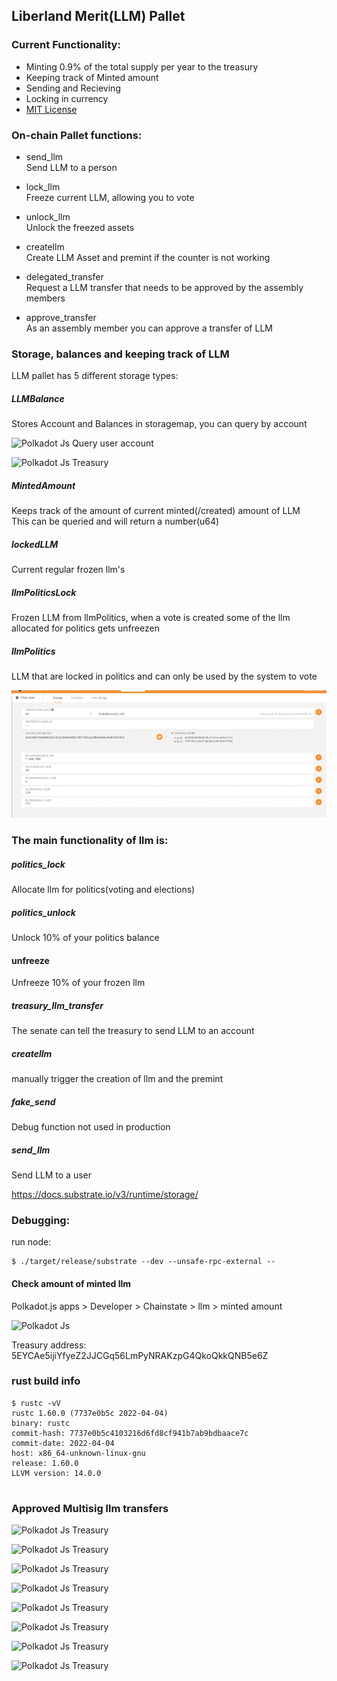 ## Liberland Merit(LLM) Pallet


### Current Functionality:   
*  Minting 0.9% of the total supply per year to the treasury
*  Keeping track of Minted amount  
*  Sending and Recieving  
*  Locking in currency
*  [MIT License](https://mit-license.org/)   



### On-chain Pallet functions:   

*  send_llm   
Send LLM to a person

*  lock_llm        
Freeze current LLM, allowing you to vote        

*  unlock_llm         
Unlock the freezed assets       

*  createllm      
Create LLM Asset and premint if the counter is not working           

*  delegated_transfer         
Request a LLM transfer that needs to be approved by the assembly members              


*  approve_transfer          
As an assembly member you can approve a transfer of LLM         


### Storage, balances and keeping track of LLM      
LLM pallet has 5 different storage types:      

##### LLMBalance    
Stores Account and Balances in storagemap, you can query by account  

![Polkadot Js Query user account](account_query.png) 


![Polkadot Js Treasury](treasury_account.png)


##### MintedAmount    
Keeps track of the amount of current minted(/created) amount of LLM   
This can be queried and will return a number(u64)      

##### lockedLLM   
Current regular frozen llm's  

##### llmPoliticsLock   
Frozen LLM from llmPolitics, when a vote is created some of the llm allocated for politics gets unfreezen  

##### llmPolitics   
LLM that are locked in politics and can only be used by the system to vote 

![Storage maps](llm_storage_maps.png)

### The main functionality of llm is:  

##### politics_lock   
Allocate llm for politics(voting and elections)   


##### politics_unlock   
Unlock 10% of your politics balance    


#### unfreeze  
Unfreeze 10% of your frozen llm   



##### treasury_llm_transfer   
The senate can tell the treasury to send LLM to an account  


##### createllm   
manually trigger the creation of llm and the premint   


##### fake_send   
Debug function not used in production  


##### send_llm   
Send LLM to a user  


https://docs.substrate.io/v3/runtime/storage/    


### Debugging: 

run node: 

```shell
$ ./target/release/substrate --dev --unsafe-rpc-external --
```

#### Check amount of minted llm
Polkadot.js apps > Developer > Chainstate > llm > minted amount

![Polkadot Js](minted_amount_query.png)  



Treasury address:
5EYCAe5ijiYfyeZ2JJCGq56LmPyNRAKzpG4QkoQkkQNB5e6Z



### rust build info
```shell
$ rustc -vV
rustc 1.60.0 (7737e0b5c 2022-04-04)
binary: rustc
commit-hash: 7737e0b5c4103216d6fd8cf941b7ab9bdbaace7c
commit-date: 2022-04-04
host: x86_64-unknown-linux-gnu
release: 1.60.0
LLVM version: 14.0.0


```


### Approved Multisig llm transfers



![Polkadot Js Treasury](treasury_account_query.png)

![Polkadot Js Treasury](check_multisig.png)


![Polkadot Js Treasury](treasuryllm_transfer_with_multisig.png)

![Polkadot Js Treasury](multisig_send_tx.png)

![Polkadot Js Treasury](pending_multisig.png)

![Polkadot Js Treasury](approve_multisig.png)

![Polkadot Js Treasury](pasted_multisig_approved_data.png)

![Polkadot Js Treasury](after_multisig.png)

